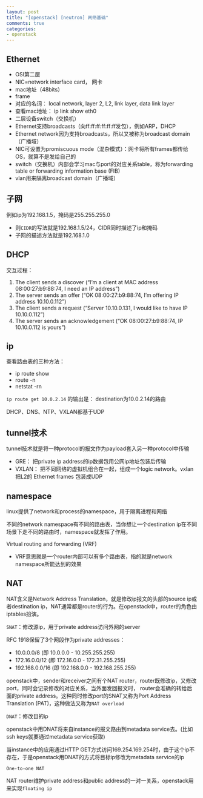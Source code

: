 ```yaml
---
layout: post
title: "[openstack] [neutron] 网络基础"
comments: true
categories:
- openstack
---
```


Ethernet
--------

- OSI第二层
- NIC=network interface card， 网卡
- mac地址（48bits）
- frame
- 对应的名词： local network, layer 2, L2, link layer, data link layer
- 查看mac地址： ip link show eth0
- 二层设备switch（交换机）
- Ethernet支持broadcasts（向ff:ff:ff:ff:ff:ff发包），例如ARP，DHCP
- Ethernet network因为支持broadcasts，所以又被称为broadcast domain（广播域）
- NIC可设置为promiscuous mode（混杂模式）：网卡将所有frames都传给OS，就算不是发给自己的
- switch（交换机）内部会学习mac与port的对应关系table，称为forwarding table or forwarding information base (FIB)
- vlan用来隔离broadcast domain（广播域）

子网
----

例如ip为192.168.1.5，掩码是255.255.255.0

  - 则`CIDR`的写法就是192.168.1.5/24，CIDR同时描述了ip和掩码
  - 子网的描述方法就是192.168.1.0

DHCP
----

交互过程：

1. The client sends a discover (“I’m a client at MAC address 08:00:27:b9:88:74, I need an IP address”)
1. The server sends an offer (“OK 08:00:27:b9:88:74, I’m offering IP address 10.10.0.112”)
1. The client sends a request (“Server 10.10.0.131, I would like to have IP 10.10.0.112”)
1. The server sends an acknowledgement (“OK 08:00:27:b9:88:74, IP 10.10.0.112 is yours”)

ip
---

查看路由表的三种方法：

- ip route show
- route -n
- netstat -rn

`ip route get 10.0.2.14` 的输出是： destination为10.0.2.14的路由

DHCP、DNS、NTP、VXLAN都基于UDP

tunnel技术
---------

tunnel技术就是将一种protocol的报文作为payload套入另一种protocol中传输

  - GRE： 把private ip address的ip数据包用公网ip地址包装后传输
  - VXLAN： 把不同网络的虚拟机组合在一起，组成一个logic network。vxlan把L2的 Ethernet frames 包装成UDP


namespace
---------

linux提供了network和process的namespace，用于隔离进程和网络

不同的network namespace有不同的路由表，当你想让一个destination ip在不同场景下走不同的路由时，namespace就发挥了作用。

Virtual routing and forwarding (VRF)
  - VRF意思就是一个router内部可以有多个路由表，指的就是network namespace所能达到的效果

NAT
---

NAT含义是Network Address Translation，就是修改ip报文的头部的source ip或者destination ip，NAT通常都是router的行为。在openstack中，router的角色由iptables扮演。

`SNAT`：修改源ip，用于private address访问外网的server

RFC 1918保留了3个网段作为private addresses：

- 10.0.0.0/8 (即 10.0.0.0 - 10.255.255.255)
- 172.16.0.0/12 (即 172.16.0.0 - 172.31.255.255)
- 192.168.0.0/16 (即 192.168.0.0 - 192.168.255.255)

openstack中，sender和receiver之间有个NAT router，router既修改ip，又修改port，同时会记录修改的对应关系，当外面发回报文时，
router会准确的转给后面的private address。这种同时修改port的SNAT又称为Port Address Translation (PAT)，这种做法又称为`NAT overload`

`DNAT`：修改目的ip

openstack中用DNAT将来自instance的报文路由到metadata service去。(比如ssh keys就要通过metadata service获取)

当instance中的应用通过HTTP GET方式访问169.254.169.254时，由于这个ip不存在，于是openstack用DNAT的方式将目标ip修改为metadata service的ip

`One-to-one NAT`

NAT router维护private address和public address的一对一关系，openstack用来实现`floating ip`
